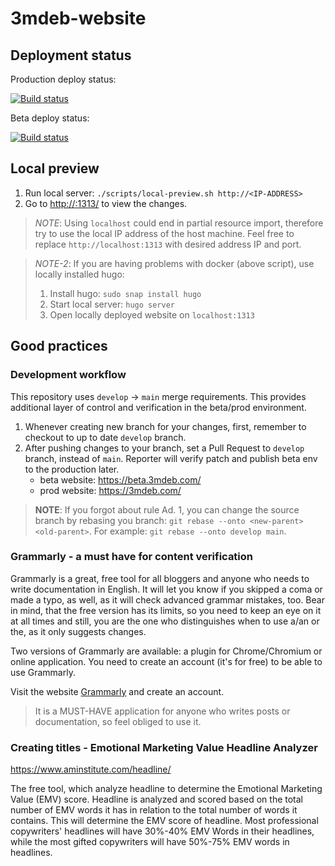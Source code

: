 # 3mdeb-website

## Deployment status

Production deploy status:

[![Build status](https://github.com/3mdeb/3mdeb-website/actions/workflows/deploy.yml/badge.svg?branch=main)](https://github.com/3mdeb/3mdeb-website/actions/workflows/deploy.yml)

Beta deploy status:

[![Build status](https://github.com/3mdeb/3mdeb-website/actions/workflows/deploy.yml/badge.svg?branch=develop)](https://github.com/3mdeb/3mdeb-website/actions/workflows/deploy.yml)

## Local preview

1. Run local server: `./scripts/local-preview.sh http://<IP-ADDRESS>`
1. Go to [http://<IP-ADDRESS>:1313/](http://localhost:1313/) to view the changes.

> _NOTE_: Using `localhost` could end in partial resource import, therefore try
to use the local IP address of the host machine. Feel free to replace
`http://localhost:1313` with desired address IP and port.

> _NOTE-2_: If you are having problems with docker (above script), use locally
> installed hugo:
> 1. Install hugo: `sudo snap install hugo`
> 2. Start local server: `hugo server`
> 3. Open locally deployed website on `localhost:1313`

## Good practices

### Development workflow

This repository uses `develop` -> `main` merge requirements. This provides
additional layer of control and verification in the beta/prod environment.

1. Whenever creating new branch for your changes, first, remember to checkout to
   up to date `develop` branch.
2. After pushing changes to your branch, set a Pull Request to `develop` branch,
   instead of `main`. Reporter will verify patch and publish beta env to the
   production later.
   * beta website: https://beta.3mdeb.com/
   * prod website: https://3mdeb.com/

> **NOTE**: If you forgot about rule Ad. 1, you can change the source branch
> by rebasing you branch: `git rebase --onto <new-parent> <old-parent>`. For
> example: `git rebase --onto develop main`.

### Grammarly - a must have for content verification

Grammarly is a great, free tool for all bloggers and anyone who needs to write
documentation in English.
It will let you know if you skipped a coma or made a typo, as well, as it will
check advanced grammar mistakes, too. Bear in mind, that the free version has
its limits, so you need to keep an eye on it at all times and still, you are
the one who distinguishes when to use a/an or the, as it only suggests changes.

Two versions of Grammarly are available: a plugin for Chrome/Chromium or online
application. You need to create an account (it's for free) to be able to use
Grammarly.

Visit the website [Grammarly](https://app.grammarly.com/) and create an account.

>It is a MUST-HAVE application for anyone who writes posts or documentation, so
feel obliged to use it.

### Creating titles - Emotional Marketing Value Headline Analyzer

<https://www.aminstitute.com/headline/>

The free tool, which analyze headline to determine the Emotional Marketing Value
(EMV) score. Headline is analyzed and scored based on the total number
of EMV words it has in relation to the total number of words it contains. This
will determine the EMV score of headline. Most professional copywriters'
headlines will have 30%-40% EMV Words in their headlines, while the most gifted
copywriters will have 50%-75% EMV words in headlines.
